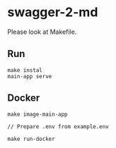 # swagger-2-md


Please look at Makefile.

## Run
```
make instal
main-app serve
```

## Docker
```
make image-main-app

// Prepare .env from example.env

make run-docker
```

